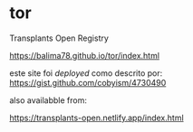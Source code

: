 # tor
Transplants Open Registry 

https://balima78.github.io/tor/index.html


este site foi _deployed_ como descrito por:
https://gist.github.com/cobyism/4730490


also availabble from:

https://transplants-open.netlify.app/index.html